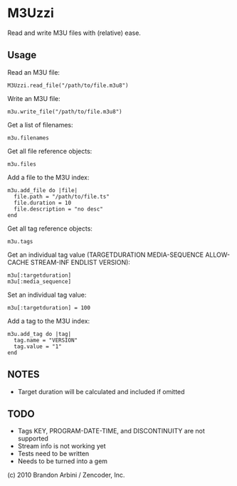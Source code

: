 M3Uzzi
======

Read and write M3U files with (relative) ease.

Usage
------

Read an M3U file:

    M3Uzzi.read_file("/path/to/file.m3u8")

Write an M3U file:

    m3u.write_file("/path/to/file.m3u8")

Get a list of filenames:

    m3u.filenames

Get all file reference objects:

    m3u.files

Add a file to the M3U index:

    m3u.add_file do |file|
      file.path = "/path/to/file.ts"
      file.duration = 10
      file.description = "no desc"
    end

Get all tag reference objects:

    m3u.tags

Get an individual tag value (TARGETDURATION MEDIA-SEQUENCE ALLOW-CACHE STREAM-INF ENDLIST VERSION):

    m3u[:targetduration]
    m3u[:media_sequence]

Set an individual tag value:

    m3u[:targetduration] = 100

Add a tag to the M3U index:

    m3u.add_tag do |tag|
      tag.name = "VERSION"
      tag.value = "1"
    end


NOTES
------
* Target duration will be calculated and included if omitted


TODO
-----

* Tags KEY, PROGRAM-DATE-TIME, and DISCONTINUITY are not supported
* Stream info is not working yet
* Tests need to be written
* Needs to be turned into a gem


(c) 2010 Brandon Arbini / Zencoder, Inc.
